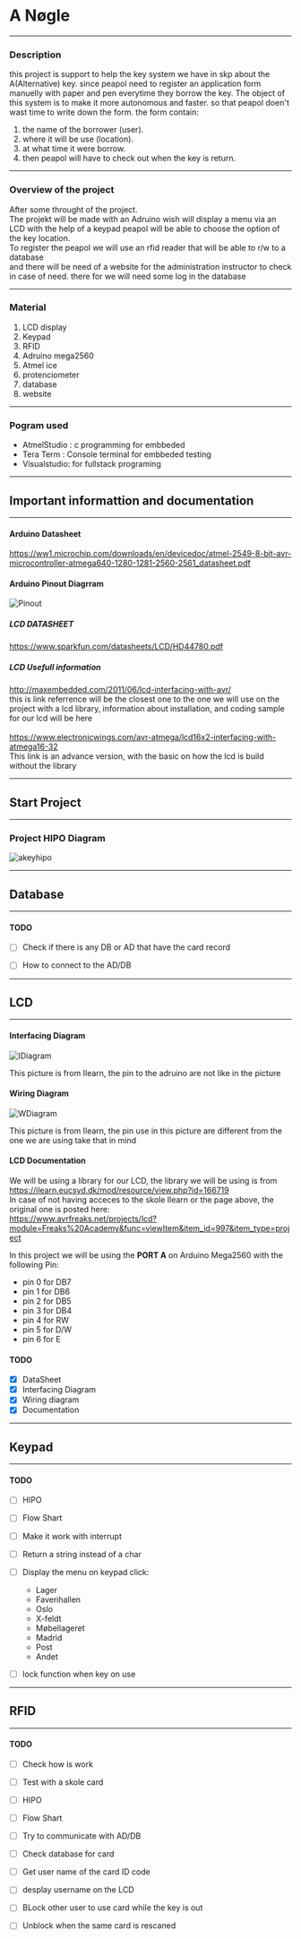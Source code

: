 # A Nøgle
***
### Description 

this project is support to help the key system we have in skp about the A(Alternative) key.
since peapol need to register an application form manuelly with paper and pen everytime they 
borrow the key. The object of this system is to make it more autonomous and faster.
so that peapol doen't wast time to write  down the form.
the form contain:

1. the name of the borrower (user).
2. where it will be use (location).
3. at what time it were borrow.
4. then peapol will have to check out when the key is return.

***

### Overview of the project

After some throught of the project.
<br>
The projekt will be made with an Adruino wish will display  a menu via an LCD with the help of a keypad
peapol will be able to choose the option of the key location.
<br>
To register the peapol we will use an rfid reader that will be able to r/w  to a database
<br>
and there will be need of a website for the administration instructor  to check  in case of need. there for we will need some log  in the database


***

### Material

1. LCD display
2. Keypad
3. RFID
4. Adruino mega2560
5. Atmel ice
6. protenciometer
7. database
8. website

***
### Pogram used

- AtmelStudio : c programming for embbeded
- Tera Term   : Console terminal for embbeded testing
- Visualstudio: for fullstack programing

***
## Important informattion and documentation
***
#### Arduino Datasheet 

https://ww1.microchip.com/downloads/en/devicedoc/atmel-2549-8-bit-avr-microcontroller-atmega640-1280-1281-2560-2561_datasheet.pdf

#### Arduino Pinout Diagrram

![Pinout](Billede/MEGApinout.jpg)

##### LCD DATASHEET

https://www.sparkfun.com/datasheets/LCD/HD44780.pdf

##### LCD Usefull information

http://maxembedded.com/2011/06/lcd-interfacing-with-avr/ <br>
this is link referrence will be the closest one to the one we will use on the project with a lcd library, information about installation, and coding sample for our lcd will be here  
<br>
https://www.electronicwings.com/avr-atmega/lcd16x2-interfacing-with-atmega16-32 <br>
This link is an advance version, with the basic  on how the lcd is build without the library  


***
## Start Project
***

### Project HIPO Diagram

![akeyhipo](Billede/AKeyHipo.png)


***

## Database

***

#### TODO
- [ ] Check if there is any DB or AD that have the card record
- [ ] How to connect to the AD/DB


***

## LCD 

***

#### Interfacing Diagram

![IDiagram](Billede/LCD_diagram.png)

This picture is from Ilearn, the pin to the adruino are not like in the picture 

#### Wiring Diagram

![WDiagram](Billede/Wiring.png)

This picture is from Ilearn, the pin use in this picture are different from the one we are using take that in mind

#### LCD Documentation

We will be using  a library for our LCD, the library we will be using is from<br>
https://ilearn.eucsyd.dk/mod/resource/view.php?id=166719<br>
In case of not having acceces to the skole Ilearn or the page above, the original one is  posted here:<br>
https://www.avrfreaks.net/projects/lcd?module=Freaks%20Academy&func=viewItem&item_id=997&item_type=project

In this project we will be using the **PORT A**  on Arduino Mega2560 with the following Pin:

- pin 0 for DB7
- pin 1 for DB6
- pin 2 for DB5
- pin 3 for DB4
- pin 4 for RW
- pin 5 for D/W
- pin 6 for E

#### TODO
- [x] DataSheet
- [x] Interfacing Diagram
- [x] Wiring diagram
- [x] Documentation

***

## Keypad

***

#### TODO

- [ ] HIPO
- [ ] Flow Shart
- [ ] Make it work with interrupt
- [ ] Return a string instead of a char
- [ ] Display the  menu on keypad click:
    - Lager
    - Faverihallen
    - Oslo
    - X-feldt
    - Møbellageret
    - Madrid
    - Post
    - Andet
- [ ] lock function when key on use


***

## RFID

***

#### TODO

- [ ] Check how is work
- [ ] Test with a skole card
- [ ] HIPO
- [ ] Flow Shart
- [ ] Try to communicate with AD/DB
- [ ] Check database for card
- [ ] Get user name of the card ID code
- [ ] desplay username on the LCD
- [ ] BLock other user to use card while the key is out
- [ ] Unblock when the same card is rescaned


